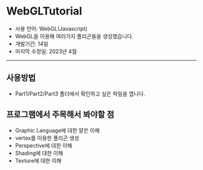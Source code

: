 # WebGLTutorial
- 사용 언어: WebGL(Javascript)
- WebGL을 이용해 여러가지 폴리곤들을 생성했습니다.
- 개발기간: 14일
- 마지막 수정일: 2023년 4월

---
## 사용방법
- Part1/Part2/Part3 폴더에서 확인하고 싶은 파일을 엽니다.

## 프로그램에서 주목해서 봐야할 점
- Graphic Language에 대한 얕은 이해
- vertex를 이용한 폴리곤 생성
- Perspective에 대한 이해
- Shading에 대한 이해
- Texture에 대한 이해
